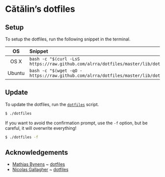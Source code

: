 # Cătălin’s dotfiles

## Setup

To setup the dotfiles, run the following snippet in the terminal.

| OS | Snippet |
|:---:|:---|
| OS X | `bash -c "$(curl -LsS https://raw.github.com/alrra/dotfiles/master/lib/dotfiles)"` |
| Ubuntu | `bash -c "$(wget -qO - https://raw.github.com/alrra/dotfiles/master/lib/dotfiles)"` |


## Update

To update the dotfiles, run the [`dotfiles`](lib/dotfiles) script.

```bash
$ ./dotfiles
```

If you want to avoid the confirmation prompt, use the `-f` option, but be
careful, it will overwrite everything!

```bash
$ ./dotfiles -f
```


## Acknowledgements

* [Mathias Bynens](https://github.com/mathiasbynens) ~
  [dotfiles](https://github.com/mathiasbynens/dotfiles)
* [Nicolas Gallagher](https://github.com/necolas) ~
  [dotfiles](https://github.com/necolas/dotfiles)

